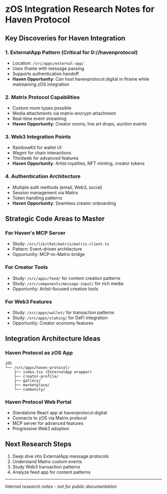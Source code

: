 # zOS Integration Research Notes for Haven Protocol

## Key Discoveries for Haven Integration

### 1. ExternalApp Pattern (Critical for 0://havenprotocol)
- Location: `/src/apps/external-app/`
- Uses iframe with message passing
- Supports authentication handoff
- **Haven Opportunity**: Can host havenprotocol.digital in iframe while maintaining zOS integration

### 2. Matrix Protocol Capabilities
- Custom room types possible
- Media attachments via matrix-encrypt-attachment
- Real-time event streaming
- **Haven Opportunity**: Creator rooms, live art drops, auction events

### 3. Web3 Integration Points
- RainbowKit for wallet UI
- Wagmi for chain interactions
- Thirdweb for advanced features
- **Haven Opportunity**: Artist royalties, NFT minting, creator tokens

### 4. Authentication Architecture
- Multiple auth methods (email, Web3, social)
- Session management via Matrix
- Token handling patterns
- **Haven Opportunity**: Seamless creator onboarding

## Strategic Code Areas to Master

### For Haven's MCP Server
- Study: `/src/lib/chat/matrix/matrix-client.ts`
- Pattern: Event-driven architecture
- Opportunity: MCP-to-Matrix bridge

### For Creator Tools
- Study: `/src/apps/feed/` for content creation patterns
- Study: `/src/components/message-input/` for rich media
- Opportunity: Artist-focused creation tools

### For Web3 Features
- Study: `/src/apps/wallet/` for transaction patterns
- Study: `/src/apps/staking/` for DeFi integration
- Opportunity: Creator economy features

## Integration Architecture Ideas

### Haven Protocol as zOS App
```
zOS
└── /src/apps/haven-protocol/
    ├── index.tsx (ExternalApp wrapper)
    ├── creator-profile/
    ├── gallery/
    ├── marketplace/
    └── community/
```

### Haven Protocol Web Portal
- Standalone React app at havenprotocol.digital
- Connects to zOS via Matrix protocol
- MCP server for advanced features
- Progressive Web3 adoption

## Next Research Steps
1. Deep dive into ExternalApp message protocols
2. Understand Matrix custom events
3. Study Web3 transaction patterns
4. Analyze feed app for content patterns

---
*Internal research notes - not for public documentation*